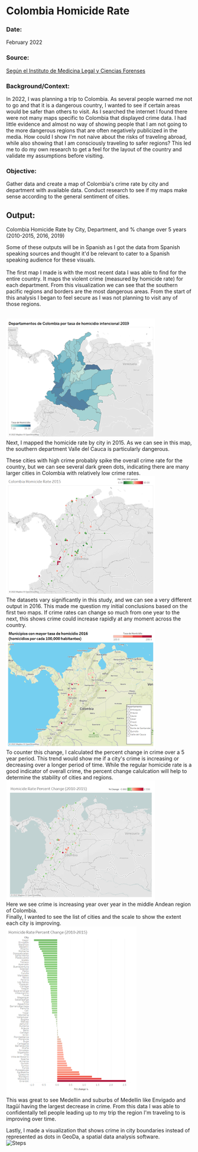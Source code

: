 <h1>Colombia Homicide Rate</h1>

### Date:
February 2022

### Source:
[Según el Instituto de Medicina Legal y Ciencias Forenses](https://es.wikipedia.org/wiki/Anexo:Departamentos_y_municipios_de_Colombia_por_tasa_de_homicidio_intencional#cite_note-MedicinaLegal-5)

### Background/Context:
In 2022, I was planning a trip to Colombia. As several people warned me not to go and that it is a dangerous country, I wanted to see if certain areas would be safer than others to visit. As I searched the internet I found there were not many maps specific to Colombia that displayed crime data.
I had little evidence and almost no way of showing people that I am not going to the more dangerous regions that are often negatively publicized in the media. How could I show I'm not naive about the risks of traveling abroad, while also showing that I am consciously traveling to safer regions? This led me to do my own research to get a feel for the layout of the country and validate my assumptions before visiting.

### Objective:
Gather data and create a map of Colombia's crime rate by city and department with available data. Conduct research to see if my maps make sense according to the general sentiment of cities.

<h2>Output:</h2>

Colombia Homicide Rate by City, Department, and % change over 5 years (2010-2015, 2016, 2019)

Some of these outputs will be in Spanish as I got the data from Spanish speaking sources and thought it'd be relevant to cater to a Spanish speaking audience for these visuals.
<br />
<br />
The first map I made is with the most recent data I was able to find for the entire country. It maps the violent crime (measured by homicide rate) for each department.
From this visualization we can see that the southern pacific regions and borders are the most dangerous areas. From the start of this analysis I began to feel secure as I was not planning to visit any of those regions.
<p align="left">
<br />
<img src="https://github.com/jameszil/pictures/blob/main/Tableau/Col19.png?raw=true" height="80%" width="80%" alt="Steps"/>
<br />
Next, I mapped the homicide rate by city in 2015. As we can see in this map, the southern department Valle del Cauca is particularly dangerous.

These cities with high crime probably spike the overall crime rate for the country, but we can see several dark green dots, indicating there are many larger cities in Colombia with relatively low crime rates.
<br />
<img src="https://github.com/jameszil/pictures/blob/main/Tableau/colmap15.png?raw=true" height="80%" width="80%" alt="Steps"/>
<br />
The datasets vary significantly in this study, and we can see a very different output in 2016. This made me question my initial conclusions based on the first two maps. If crime rates can change so much from one year to the next, this shows crime could increase rapidly at any moment across the country.
<br />
<img src="https://github.com/jameszil/pictures/blob/main/Tableau/col%20mayor16.png?raw=true" height="80%" width="80%" alt="Steps"/>
<br />
To counter this change, I calculated the percent change in crime over a 5 year period. This trend would show me if a city's crime is increasing or decreasing over a longer period of time.
While the regular homicide rate is a good indicator of overall crime, the percent change calulcation will help to determine the stability of cities and regions.
<br />
<img src="https://github.com/jameszil/pictures/blob/main/Tableau/colpct.png?raw=true" height="80%" width="80%" alt="Steps"/>
<br />
Here we see crime is increasing year over year in the middle Andean region of Colombia.
<br />
Finally, I wanted to see the list of cities and the scale to show the extent each city is improving.
<br />
<img src="https://github.com/jameszil/pictures/blob/main/Tableau/col15.png?raw=true" height="70%" width="70%" alt="Steps"/>
<br />
This was great to see Medellin and suburbs of Medellin like Envigado and Itagüí having the largest decrease in crime. From this data I was able to confidentally tell people leading up to my trip the region I'm traveling to is improving over time.
<br />

Lastly, I made a visualization that shows crime in city boundaries instead of represented as dots in GeoDa, a spatial data analysis software.
<br />
<img src="https://github.com/jameszil/pictures/blob/main/Tableau/Colombia%20Ciudades%20principales%20(m%C3%A1s%20de%2075%20000%20habitantes)%20tasa%20de%20homicidio%202015%20edit.png?raw=true" height="80%" width="80%" alt="Steps"/>


